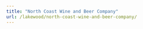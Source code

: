 ```yaml
---
title: "North Coast Wine and Beer Company"
url: /lakewood/north-coast-wine-and-beer-company/
---
```

